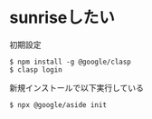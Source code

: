 # sunriseしたい

初期設定
```shell
$ npm install -g @google/clasp
$ clasp login
```

新規インストールで以下実行している
```shell
$ npx @google/aside init
```
